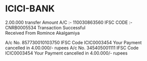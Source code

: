 # ICICI-BANK
2.00.000 transfer Amount 
A/C :- 110030863560
IFSC CODE :- CNRB0005534
Transaction Successful  
Received From 
Romince Akalgamiya


A/c No. 857730010103750 IFSC Code ICIC0003454 
Your Payment cancelled in 4.00.000/- rupees
A/c No. 345405001111 IFSC Code ICIC0003454
Your Payment cancelled in 4.00.000/- rupees 
